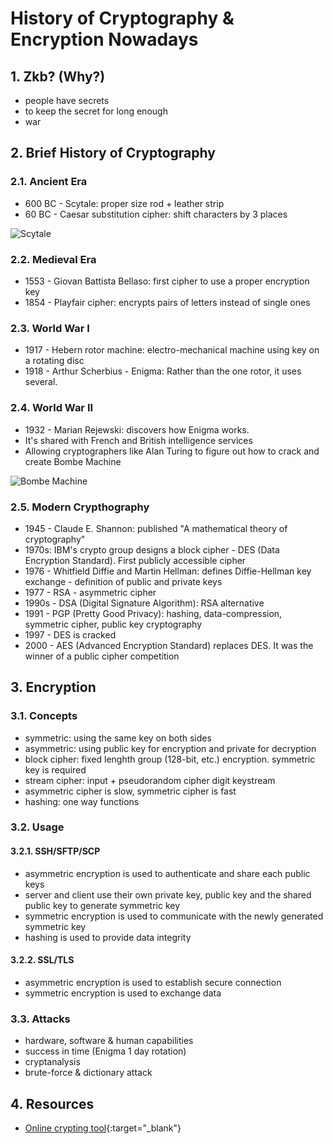 <style>
  .page-header {
    background-image: none;
  }
</style>

# History of Cryptography & Encryption Nowadays

## 1. Zkb? (Why?)

- people have secrets
- to keep the secret for long enough
- war

## 2. Brief History of Cryptography

### 2.1. Ancient Era
- 600 BC - Scytale: proper size rod + leather strip
- 60 BC - Caesar substitution cipher: shift characters by 3 places

![Scytale](https://upload.wikimedia.org/wikipedia/commons/5/51/Skytale.png)

### 2.2. Medieval Era
- 1553 - Giovan Battista Bellaso: first cipher to use a proper encryption key
- 1854 - Playfair cipher: encrypts pairs of letters instead of single ones

### 2.3. World War I
- 1917 - Hebern rotor machine: electro-mechanical machine using key on a rotating disc
- 1918 - Arthur Scherbius - Enigma: Rather than the one rotor, it uses several.

### 2.4. World War II
- 1932 - Marian Rejewski: discovers how Enigma works.
- It's shared with French and British intelligence services
- Allowing cryptographers like Alan Turing to figure out how to crack and create Bombe Machine

![Bombe Machine](https://upload.wikimedia.org/wikipedia/commons/7/7a/Wartime_picture_of_a_Bletchley_Park_Bombe.jpg)

### 2.5. Modern Crypthography
- 1945 - Claude E. Shannon: published "A mathematical theory of cryptography"
- 1970s: IBM's crypto group designs a block cipher - DES (Data Encryption Standard). First publicly accessible cipher
- 1976 - Whitfield Diffie and Martin Hellman: defines Diffie-Hellman key exchange - definition of public and private keys
- 1977 - RSA - asymmetric cipher
- 1990s - DSA (Digital Signature Algorithm): RSA alternative
- 1991 - PGP (Pretty Good Privacy): hashing, data-compression, symmetric cipher, public key cryptography
- 1997 - DES is cracked
- 2000 - AES (Advanced Encryption Standard) replaces DES. It was the winner of a public cipher competition

## 3. Encryption

### 3.1. Concepts
- symmetric: using the same key on both sides
- asymmetric: using public key for encryption and private for decryption
- block cipher: fixed lenghth group (128-bit, etc.) encryption. symmetric key is required
- stream cipher: input + pseudorandom cipher digit keystream
- asymmetric cipher is slow, symmetric cipher is fast
- hashing: one way functions

### 3.2. Usage

#### 3.2.1. SSH/SFTP/SCP
- asymmetric encryption is used to authenticate and share each public keys
- server and client use their own private key, public key and the shared public key to generate symmetric key
- symmetric encryption is used to communicate with the newly generated symmetric key
- hashing is used to provide data integrity

#### 3.2.2. SSL/TLS
- asymmetric encryption is used to establish secure connection
- symmetric encryption is used to exchange data

### 3.3. Attacks
- hardware, software & human capabilities
- success in time (Enigma 1 day rotation)
- cryptanalysis
- brute-force & dictionary attack

## 4. Resources
- [Online crypting tool](https://cryptii.com/){:target="_blank"}
